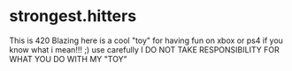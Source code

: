 # strongest.hitters
This is 420 Blazing
here is a cool "toy" for having fun on xbox or ps4 if you know what i mean!!! ;)
use carefully 
I DO NOT TAKE RESPONSIBILITY FOR WHAT YOU DO WITH MY "TOY"

